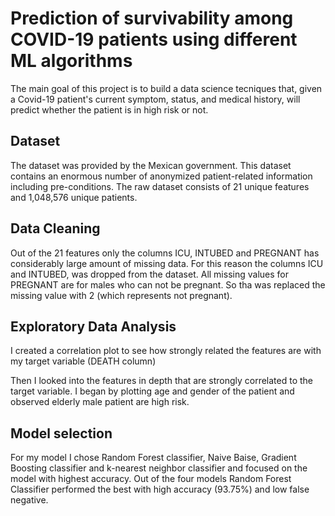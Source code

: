 
# Prediction of survivability among COVID-19 patients using different ML algorithms

The main goal of this project is to build a data science tecniques that, given a Covid-19 patient's current symptom, status, and medical history, will predict whether the patient is in high risk or not.

## Dataset
The dataset was provided by the Mexican government. This dataset contains an enormous number of anonymized patient-related information including pre-conditions. The raw dataset consists of 21 unique features and 1,048,576 unique patients.
## Data Cleaning
Out of the 21 features only the columns ICU, INTUBED and PREGNANT has considerably large amount of missing data. For this reason the columns ICU and INTUBED, was dropped from the dataset. All missing values for PREGNANT are for males who can not be pregnant. So tha was replaced the missing value with 2 (which represents not pregnant). 
## Exploratory Data Analysis
I created a correlation plot to see how strongly related the features are with my target variable (DEATH column) 

Then I looked into the features in depth that are strongly correlated to the target variable. I began by plotting age and gender of the patient and observed elderly male patient are high risk.

## Model selection
For my model I chose Random Forest classifier, Naive Baise, Gradient Boosting classifier and k-nearest neighbor classifier and focused on the model with highest accuracy.
Out of the four models Random Forest Classifier performed the best with high accuracy (93.75%) and low false negative.
